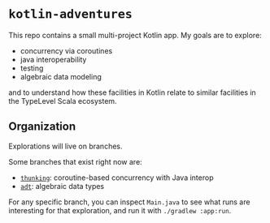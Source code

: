 # `kotlin-adventures`

This repo contains a small multi-project Kotlin app. My goals are to explore:

- concurrency via coroutines
- java interoperability
- testing
- algebraic data modeling

and to understand how these facilities in Kotlin relate to similar facilities
in the TypeLevel Scala ecosystem.

## Organization

Explorations will live on branches.

Some branches that exist right now are:

- [`thunking`]: coroutine-based concurrency with Java interop
- [`adt`]: algebraic data types

For any specific branch, you can inspect `Main.java` to see what runs are interesting
for that exploration, and run it with `./gradlew :app:run`.

[`adt`]: https://github.com/jisantuc/kotlin-adventures/tree/adt
[`thunking`]: https://github.com/jisantuc/kotlin-adventures/tree/thunking
